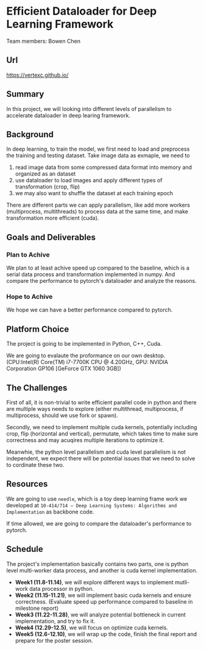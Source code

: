 # Efficient Dataloader for Deep Learning Framework
Team members: Bowen Chen

## Url
https://vertexc.github.io/

## Summary
In this project, we will looking into different levels of parallelism to accelerate dataloader in deep learing framework. 

## Background
In deep learning, to train the model, we first need to load and preprocess the training and testing dataset. Take image data as exmaple, we need to
1) read image data from some compressed data format into memory and organized as an dataset
2) use dataloader to load images and apply different types of transformation (crop, flip) 
3) we may also want to shuffle the dataset at each training epoch

There are different parts we can apply parallelism, like add more workers (multiprocess, multithreads) to process data at the same time, and make transformation more efficient (cuda). 

## Goals and Deliverables
### Plan to Achive
We plan to at least achive speed up compared to the baseline, which is a serial data process and transformation implemented in numpy. And compare the performance to pytorch's dataloader and analyze the reasons.

### Hope to Achive
We hope we can have a better performance compared to pytorch.

## Platform Choice
The project is going to be implemented in Python, C++, Cuda.

We are going to evalaute the proformance on our own desktop. (CPU:Intel(R) Core(TM) i7-7700K CPU @ 4.20GHz, GPU: NVIDIA Corporation GP106 [GeForce GTX 1060 3GB])

## The Challenges
First of all, it is non-trivial to write efficient parallel code in python and there are multiple ways needs to explore (either multithread, multiprocess, if multiprocess, should we use fork or spawn).

Secondly, we need to implement multiple cuda kernels, potentially including crop, flip (horizontal and vertical), permutate, which takes time to make sure correctness and may acuqires multiple iterations to optimize it.

Meanwhie, the python level parallelism and cuda level parallelism is not independent, we expect there will be potential issues that we need to solve to cordinate these two.

## Resources
We are going to use `needle`, which is a toy deep learning frame work we developed at `10-414/714 – Deep Learning Systems:
Algorithms and Implementation` as backbone code.

If time allowed, we are going to compare the dataloader's performance to pytorch.

## Schedule
The project's implementation basically contains two parts, one is python level multi-worker data process, and another is cuda kernel implementation.

- **Week1 (11.8-11.14)**, we will explore different ways to implement mutli-work data processor in python.
- **Week2 (11.15-11.21)**, we will implement basic cuda kernels and ensure correctness. (Evaluate speed up performance compared to baseline in milestone report)
- **Week3 (11.22-11.28)**, we will analyze potential bottleneck in current implementation, and try to fix it.
- **Week4 (12.29-12.5)**, we will focus on optimize cuda kernels.
- **Week5 (12.6-12.10)**, we will wrap up the code, finish the final report and prepare for the poster session.

